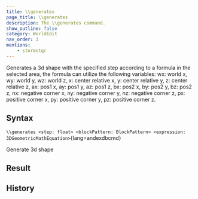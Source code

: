 ```yaml
---
title: \\generates
page_title: \\generates
description: The \\generates command.
show_outline: false
category: WorldEdit
nav_order: 3
mentions:
    - stormstqr
---
```


Generates a 3d shape with the specified step according to a formula in the selected area, the formula can utilize the following variables: wx: world x, wy: world y, wz: world z, x: center relative x, y: center relative y, z: center relative z, ax: pos1 x, ay: pos1 y, az: pos1 z, bx: pos2 x, by: pos2 y, bz: pos2 z, nx: negative corner x, ny: negative corner y, nz: negative corner z, px: positive corner x, py: positive corner y, pz: positive corner z.

<CommandDetailsTable
    name="\\generates"
    :categories="[
        'system', 'world', 'server', 'worldedit'
    ]"
    :requiredTags="[
        'canUseChatCommands'
    ]"
    ultraSecurityModeSecurityLevel="WorldEdit"
    version="1.0.0"
    :undoSupported="-2"
    :functional="true"
    :deprecated="false"
/>

## Syntax

`\\generates <step: float> <blockPattern: BlockPattern> <expression: 3DGeometricMathEquation>`{lang=andexdbcmd}

<indent>Generate 3d shape</indent>

## Result

## History

<template-EmptySection />
